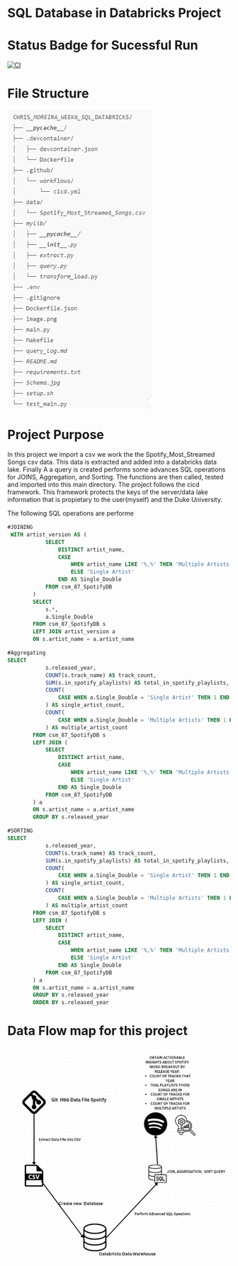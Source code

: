 # SQL Database in Databricks Project
# Status Badge for Sucessful Run
[![CI](https://github.com/nogibjj/chris_moreira_week5_python_sql_db_project/actions/workflows/cicd.yml/badge.svg)](https://github.com/nogibjj/chris_moreira_week5_python_sql_db_project/actions/workflows/cicd.yml)


# File Structure 
![alt text](image-1.png)


# Project Purpose
In this project we import a csv we work the the Spotify_Most_Streamed Songs csv data. This data is extracted and added into a databricks data lake. Finally A a query is created performs some advances SQL operations for JOINS, Aggregation, and Sorting. The functions are then called, tested and imported into this main directory. The project follows the cicd framework. This framework protects the keys of the server/data lake information that is propietary to the user(myself) and the Duke University. 

The following SQL operations are performe
```sql
#JOINING
 WITH artist_version AS (
            SELECT 
                DISTINCT artist_name,
                CASE 
                    WHEN artist_name LIKE '%,%' THEN 'Multiple Artists'
                    ELSE 'Single Artist'
                END AS Single_Double
            FROM csm_87_SpotifyDB
        )
        SELECT 
            s.*,
            a.Single_Double
        FROM csm_87_SpotifyDB s
        LEFT JOIN artist_version a
        ON s.artist_name = a.artist_name
```
```sql
#Aggregating
SELECT 
            s.released_year,
            COUNT(s.track_name) AS track_count,
            SUM(s.in_spotify_playlists) AS total_in_spotify_playlists,
            COUNT(
                CASE WHEN a.Single_Double = 'Single Artist' THEN 1 END
            ) AS single_artist_count,
            COUNT(
                CASE WHEN a.Single_Double = 'Multiple Artists' THEN 1 END
            ) AS multiple_artist_count
        FROM csm_87_SpotifyDB s
        LEFT JOIN (
            SELECT 
                DISTINCT artist_name,
                CASE 
                    WHEN artist_name LIKE '%,%' THEN 'Multiple Artists'
                    ELSE 'Single Artist'
                END AS Single_Double
            FROM csm_87_SpotifyDB
        ) a
        ON s.artist_name = a.artist_name
        GROUP BY s.released_year
```

```sql
#SORTING
SELECT 
            s.released_year,
            COUNT(s.track_name) AS track_count,
            SUM(s.in_spotify_playlists) AS total_in_spotify_playlists,
            COUNT(
                CASE WHEN a.Single_Double = 'Single Artist' THEN 1 END
            ) AS single_artist_count,
            COUNT(
                CASE WHEN a.Single_Double = 'Multiple Artists' THEN 1 END
            ) AS multiple_artist_count
        FROM csm_87_SpotifyDB s
        LEFT JOIN (
            SELECT 
                DISTINCT artist_name,
                CASE 
                    WHEN artist_name LIKE '%,%' THEN 'Multiple Artists'
                    ELSE 'Single Artist'
                END AS Single_Double
            FROM csm_87_SpotifyDB
        ) a
        ON s.artist_name = a.artist_name
        GROUP BY s.released_year
        ORDER BY s.released_year
```

# Data Flow map for this project
![alt text](image-2.png)




